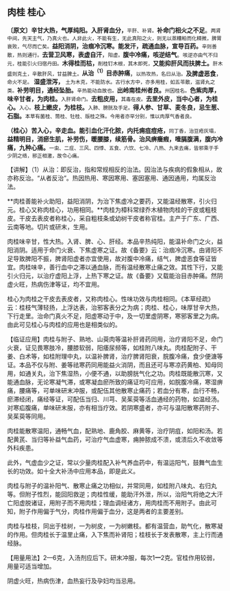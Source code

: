 ## **肉桂  桂心**

**〔原文〕辛甘大热，气厚纯阳。入肝肾血分，**<small>平肝、补肾。</small>**补命门相火之不足**。<small>两肾中间，先天主气，乃真火也。人非此火，不能有生，无此真阳之火，则无以蒸糟粕而化精微，脾胃衰败，气尽而亡矣。</small>**益阳消阴，治痼冷沉寒。能发汗，疏通血脉，宣导百药。**<small>辛则善散，热则通行。</small>**去营卫风寒，表虚自汗**，<small>阳虚。</small>**腹中冷痛，咳逆结气**。<small>咳逆亦由气不归元，桂能引火归宿丹田。</small>**木得桂而枯，**<small>削桂钉木根，其木即死，</small>**又能抑肝风而扶脾土。**<small>肝木盛则克土，辛散肝风，甘益脾土。</small>**从治<sup>（1）</sup>目赤肿痛**，<small>以热攻热，名曰从治。</small>**及脾虚恶食**，<small>命火不足。</small> **湿盛泄泻，** <small>土为木克，不能防水。古行水方中，亦多用桂，如五苓散，滋肾丸之类。</small>**补劳明目，通经坠胎。**<small>辛热能动血故也。</small>**出岭南桂州者良。**<small>州因桂名。</small>**色紫肉厚，味辛甘者，为肉桂。**<small>入肝肾命门。</small>**去粗皮用，**<small>其毒在皮。</small>**去里外皮，当中心者，为桂心。**<small>入心。</small>**枝上嫩皮，为桂枝。**<small>入肺、膀胱及手足。</small>**得人参、甘草、麦冬良，忌生葱、石脂。**<small>本草有菌桂、筒桂、牡桂、版桂之殊。今用者亦罕分别，惟以肉厚气香者良。</small>

**（桂心）苦入心，辛走血。能引血化汗化脓，内托痈疽痘疮，**<small>同丁香，治豆疮灰塌，</small>**益精明目，消瘀生肌，补劳伤，暖腰膝，续筋骨。治风痹癥瘕，噎膈腹满，腹内冷痛，九种心痛。**<small>一虫、二疰、三风、四悸、五食、六饮、七冷、八热、九来去痛，皆邪乘于手少阴之络，邪正相激，故令心痛。</small>

【讲解】（1）从治：即反治，指和常规相反的治法。因治法与疾病的假象相从，故亦称反治。“从者反治”。热因热用、寒因寒用、塞因塞用、通因通用，均属反治法。

**肉桂善能补火助阳，益阳消阴，为治下焦虚冷之要药，又能温经散寒，引火归元。桂心又称肉桂心，功用相同。**肉桂为樟科常绿乔木植物肉桂的干皮或粗枝皮。干皮去表皮者称桂心，采自粗枝条或幼树干皮者称官桂。主产于广东、广西、云南等地。切片或研末，生用。

肉桂味辛甘，性大热。入肾、脾、心、肝经。本品辛热纯阳，能温补命门之火，益阳消阴。适用于命门火衰、下焦虚寒之证。故《备要》云：治痼冷沉寒。由肾阳不足导致脾阳不振，脾肾阳虚者亦宜使用，故对腹中冷痛，结气，脾虚恶食等证皆宜。肉桂味辛，善行血中之滞以通血脉，而有温经散寒止痛之效。其性下行，又能引火归元，以治疗虚阳上浮，上热下寒之证。故《备要》又载能治目赤肿痛。然阴虚火旺，热病伤津等证，均不宜用。

桂心为肉桂之干皮去表皮者，又称肉桂心。性味功效与肉桂相同。《本草经疏》云：桂枝气薄轻扬，上浮达表，治邪客表分之为病；肉桂、桂心，味厚甘辛大热，下行走里。治命门真火不足，阳虚寒动于中，及一切里虚阴寒，寒邪客里之为病。由此可见桂心与肉桂的应用也是相类似的。

【临证应用】肉桂与附子、熟地、山萸肉等温补肝肾药同用，治疗肾阳不足，命门火衰，证见畏寒肢冷，腰膝软弱，阳痿尿频等，如桂附八味丸。肉桂配附子、干姜、白术等，如桂附理中丸，以温补脾肾，治疗脾肾阳衰，脘腹冷痛，食少便溏等证。本品不仅与附、姜等祛寒药同用能益火消阴，而且还可与寒凉药黄柏、知母同用，如通关丸，治下焦湿热，小便不通，以助膀胱气化之功。肉桂既能散沉寒，又能通血脉，无论寒凝气滞，或寒凝血瘀所致的痛证均可应用，如脘腹冷痛，寒湿痹痛，腰痛等，可单味研末冲服，或配伍其他散寒止痛药；若血分有寒，血行不畅，瘀滞经闭，痛经等证，可配伍当归、川芎、吴茱萸等活血通经的药物，如温经汤。对寒疝腹痛，单味研末服，亦有相当疗效。若阴寒盛者，亦可与温阳散寒药附子、吴茱萸等同用。

肉桂能散寒温阳，通畅气血，配熟地、鹿角胶、麻黄等，治疗阴疽，如阳和汤。若配黄芪、当归等补益气血药，可治疗气血虚寒，痈肿脓成不溃，或溃后久不收敛等外科疾患。

此外，气虚血少之证，常以少量肉桂配入补气养血药中，有温运阳气，鼓舞气血生长的功效。如十全大补汤中应用本品，即是此义。

肉桂与附子的温补阳气、散寒止痛之功相似，并常同用，如桂附八味丸、右归丸等。但附子性烈，能回阳救逆；肉桂性缓，能助汗外泄，所以，治阳气将绝之大汗亡阳虚脱诸证，用附子而不用肉桂；理血调经诸方，用肉桂而不用附子。由此可知，附子作用偏于气分，肉桂作用偏于血分，这是两者的主要差别。

肉桂与桂枝，同出于桂树，一为树皮，一为树嫩枝。都有温营血，助气化，散寒凝的作用。但肉桂长于温里止痛，入下焦而补肾阳；桂枝长于发表散寒，主上行而通经脉。

【用量用法】2—6克，入汤剂应后下。研末冲服，每次1**一**2克。官桂作用较弱，用量可适当增加。

阴虚火旺，热病伤津，血热妄行及孕妇均当忌用。
